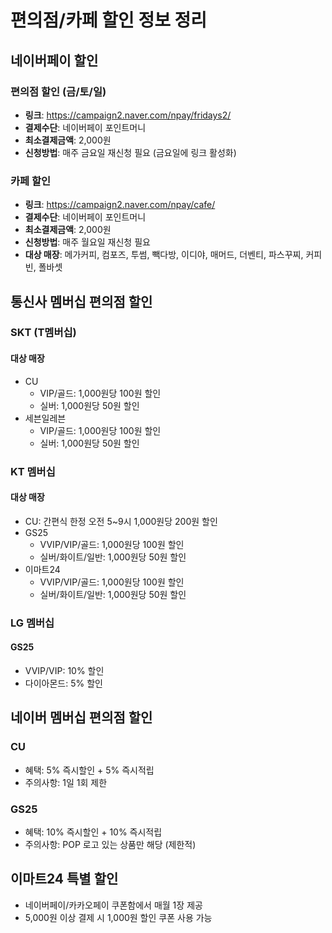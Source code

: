# 편의점/카페 할인 정보 정리

## 네이버페이 할인

### 편의점 할인 (금/토/일)

- **링크**: https://campaign2.naver.com/npay/fridays2/
- **결제수단**: 네이버페이 포인트머니
- **최소결제금액**: 2,000원
- **신청방법**: 매주 금요일 재신청 필요 (금요일에 링크 활성화)

### 카페 할인

- **링크**: https://campaign2.naver.com/npay/cafe/
- **결제수단**: 네이버페이 포인트머니
- **최소결제금액**: 2,000원
- **신청방법**: 매주 월요일 재신청 필요
- **대상 매장**: 메가커피, 컴포즈, 투썸, 빽다방, 이디야, 매머드, 더벤티, 파스꾸찌, 커피빈, 폴바셋

## 통신사 멤버십 편의점 할인

### SKT (T멤버십)

#### 대상 매장

- CU
  - VIP/골드: 1,000원당 100원 할인
  - 실버: 1,000원당 50원 할인
- 세븐일레븐
  - VIP/골드: 1,000원당 100원 할인
  - 실버: 1,000원당 50원 할인

### KT 멤버십

#### 대상 매장

- CU: 간편식 한정 오전 5~9시 1,000원당 200원 할인
- GS25
  - VVIP/VIP/골드: 1,000원당 100원 할인
  - 실버/화이트/일반: 1,000원당 50원 할인
- 이마트24
  - VVIP/VIP/골드: 1,000원당 100원 할인
  - 실버/화이트/일반: 1,000원당 50원 할인

### LG 멤버십

#### GS25

- VVIP/VIP: 10% 할인
- 다이아몬드: 5% 할인

## 네이버 멤버십 편의점 할인

### CU

- 혜택: 5% 즉시할인 + 5% 즉시적립
- 주의사항: 1일 1회 제한

### GS25

- 혜택: 10% 즉시할인 + 10% 즉시적립
- 주의사항: POP 로고 있는 상품만 해당 (제한적)

## 이마트24 특별 할인

- 네이버페이/카카오페이 쿠폰함에서 매월 1장 제공
- 5,000원 이상 결제 시 1,000원 할인 쿠폰 사용 가능
